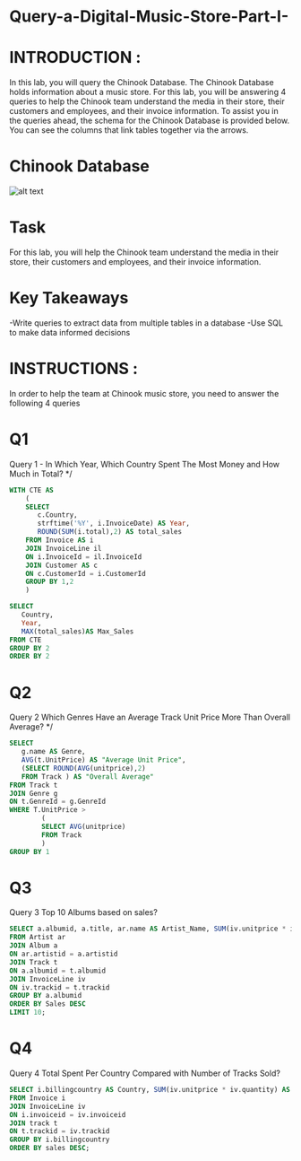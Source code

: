 # Query-a-Digital-Music-Store-Part-I-

# INTRODUCTION :
In this lab, you will query the Chinook Database. The Chinook Database holds information about a music store. For this lab, you will be answering 4 queries to help the Chinook team understand the media in their store, their customers and employees, and their invoice information. To assist you in the queries ahead, the schema for the Chinook Database is provided below. You can see the columns that link tables together via the arrows.
# Chinook Database
![alt text](https://github.com/mamineofficial/Query-a-Digital-Music-Store-Part-I-/blob/master/chinook%20DATBASE.png)

# Task
For this lab, you will help the Chinook team understand the media in their store, their customers and employees, and their invoice information.

# Key Takeaways
-Write queries to extract data from multiple tables in a database
-Use SQL to make data informed decisions
# INSTRUCTIONS :

In order to help the team at Chinook music store, you need to answer the following 4 queries

# Q1 
Query 1 - In Which Year, Which Country Spent The Most Money and How Much in Total? */
```sql
WITH CTE AS
	(
	SELECT 
	   c.Country, 
	   strftime('%Y', i.InvoiceDate) AS Year, 
	   ROUND(SUM(i.total),2) AS total_sales
	FROM Invoice AS i
	JOIN InvoiceLine il
	ON i.InvoiceId = il.InvoiceId
	JOIN Customer AS c
	ON c.CustomerId = i.CustomerId
	GROUP BY 1,2
	)

SELECT 
   Country, 
   Year,
   MAX(total_sales)AS Max_Sales
FROM CTE
GROUP BY 2
ORDER BY 2

```

# Q2 
Query 2 Which Genres Have an Average Track Unit Price More Than Overall Average? */
```sql
SELECT 
   g.name AS Genre,
   AVG(t.UnitPrice) AS "Average Unit Price", 
   (SELECT ROUND(AVG(unitprice),2) 
   FROM Track ) AS "Overall Average"
FROM Track t
JOIN Genre g
ON t.GenreId = g.GenreId
WHERE T.UnitPrice > 
		(
		SELECT AVG(unitprice)
		FROM Track
		)
GROUP BY 1

```

# Q3
Query 3 Top 10 Albums based on sales?
```sql
SELECT a.albumid, a.title, ar.name AS Artist_Name, SUM(iv.unitprice * iv.quantity) AS Sales
FROM Artist ar
JOIN Album a
ON ar.artistid = a.artistid
JOIN Track t
ON a.albumid = t.albumid
JOIN InvoiceLine iv
ON iv.trackid = t.trackid
GROUP BY a.albumid
ORDER BY Sales DESC
LIMIT 10;
```
# Q4 
Query 4 Total Spent Per Country Compared with Number of Tracks Sold?
```sql
SELECT i.billingcountry AS Country, SUM(iv.unitprice * iv.quantity) AS Sales, COUNT(t.trackid) AS No_Tracks
FROM Invoice i
JOIN InvoiceLine iv
ON i.invoiceid = iv.invoiceid
JOIN track t
ON t.trackid = iv.trackid
GROUP BY i.billingcountry
ORDER BY sales DESC;
```
